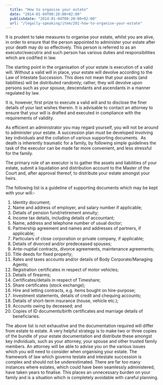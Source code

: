 ```yaml
---
  title: "How to organise your estate"
  date: "2014-01-04T00:20:00+02:00"
  publishdate: "2014-01-04T00:20:00+02:00"
  url: "/legally-speaking/item/201-how-to-organise-your-estate"
---
```


It is prudent to take measures to organise your estate, whilst you are alive, in order to ensure that the person appointed to administer your estate after your death may do so effectively. This person is referred to as an executor/executrix and such person has various duties and responsibilities which are codified in law.

The starting point in the organisation of your estate is execution of a valid will. Without a valid will in place, your estate will devolve according to the Law of Intestate Succession. This does not mean that your assets (and liabilities) will be distributed randomly; rather, they will devolve upon persons such as your spouse, descendants and ascendants in a manner regulated by law. 
<!--more-->
It is, however, first prize to execute a valid will and to disclose the finer details of your last wishes therein. It is advisable to contact an attorney to ensure that your will is drafted and executed in compliance with the requirements of validity.

As efficient an administrator you may regard yourself, you will not be around to administer your estate. A succession plan must be developed involving key individuals and the collation of various supporting documents.  As death is inherently traumatic for a family, by following simple guidelines the task of the executor can be made far more convenient, and less stressful for the family.

The primary role of an executor is to gather the assets and liabilities of your estate, submit a liquidation and distribution account to the Master of the Court and, after approval thereof, to distribute your estate amongst your heirs.

The following list is a guideline of supporting documents which may be kept with your will:-

1.  Identity document;
2.  Name and address of employer, and salary number if applicable;
3.  Details of pension fund/retirement annuity;
4.  Income tax details, including details of accountant;
5.  Name, address and telephone number of usual doctor;
6.  Partnership agreement and names and addresses of partners, if applicable;
7.  Particulars of close corporation or private company, if applicable;
8.  Details of divorced and/or predeceased spouses;
9.  Ante-nuptial contracts, divorce agreements, maintenance agreements;
10.  Title deeds for fixed property;
11.  Rates and taxes accounts and/or details of Body Corporate/Managing Agents;
12.  Registration certificates in respect of motor vehicles;
13.  Details of firearms;
14.  Certificates/details in respect of Timeshare;
15.  Share certificates (stock exchange);
16.  Hire and letting contracts, e.g. items bought on hire-purpose;
17.  Investment statements, details of credit and chequing accounts;
18.  Details of short-term insurance (house, vehicle etc.);
19.  Accounts owing by deceased; and
20.  Copies of ID documents/birth certificates and marriage details of beneficiaries.

The above list is not exhaustive and the documentation required will differ from estate to estate. A very helpful strategy is to make two or three copies of the bundle of your estate documentation and distribute these amongst key individuals, such as your attorney, your spouse and other trusted family members. An attorney will be able to advise you on the various issues which you will need to consider when organising your estate. The framework of law which governs testate and intestate succession is complex and should not be underestimated. There are far too many instances where estates, which could have been seamlessly administered, have taken years to finalise. This places an unnecessary burden on your family and is a situation which is completely avoidable with careful planning.